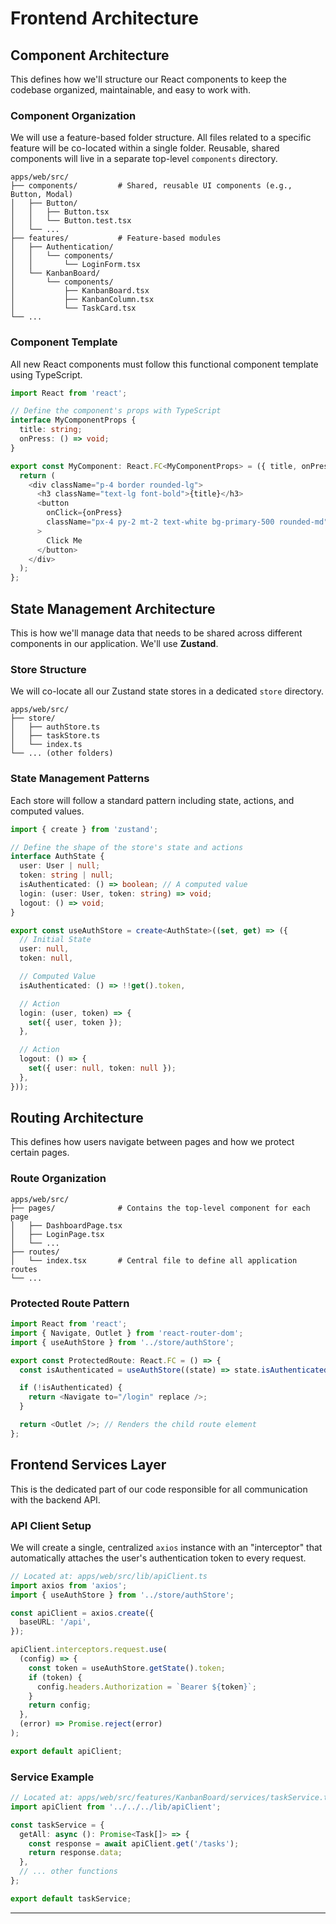 # Frontend Architecture

## **Component Architecture**

This defines how we'll structure our React components to keep the codebase organized, maintainable, and easy to work with.

### **Component Organization**

We will use a feature-based folder structure. All files related to a specific feature will be co-located within a single folder. Reusable, shared components will live in a separate top-level `components` directory.

```
apps/web/src/
├── components/         # Shared, reusable UI components (e.g., Button, Modal)
│   ├── Button/
│   │   ├── Button.tsx
│   │   └── Button.test.tsx
│   └── ...
├── features/           # Feature-based modules
│   ├── Authentication/
│   │   └── components/
│   │       └── LoginForm.tsx
│   └── KanbanBoard/
│       └── components/
│           ├── KanbanBoard.tsx
│           ├── KanbanColumn.tsx
│           └── TaskCard.tsx
└── ...
```

### **Component Template**

All new React components must follow this functional component template using TypeScript.

```typescript
import React from 'react';

// Define the component's props with TypeScript
interface MyComponentProps {
  title: string;
  onPress: () => void;
}

export const MyComponent: React.FC<MyComponentProps> = ({ title, onPress }) => {
  return (
    <div className="p-4 border rounded-lg">
      <h3 className="text-lg font-bold">{title}</h3>
      <button
        onClick={onPress}
        className="px-4 py-2 mt-2 text-white bg-primary-500 rounded-md"
      >
        Click Me
      </button>
    </div>
  );
};
```

## **State Management Architecture**

This is how we'll manage data that needs to be shared across different components in our application. We'll use **Zustand**.

### **Store Structure**

We will co-locate all our Zustand state stores in a dedicated `store` directory.

```
apps/web/src/
├── store/
│   ├── authStore.ts
│   ├── taskStore.ts
│   └── index.ts
└── ... (other folders)
```

### **State Management Patterns**

Each store will follow a standard pattern including state, actions, and computed values.

```typescript
import { create } from 'zustand';

// Define the shape of the store's state and actions
interface AuthState {
  user: User | null;
  token: string | null;
  isAuthenticated: () => boolean; // A computed value
  login: (user: User, token: string) => void;
  logout: () => void;
}

export const useAuthStore = create<AuthState>((set, get) => ({
  // Initial State
  user: null,
  token: null,

  // Computed Value
  isAuthenticated: () => !!get().token,

  // Action
  login: (user, token) => {
    set({ user, token });
  },

  // Action
  logout: () => {
    set({ user: null, token: null });
  },
}));
```

## **Routing Architecture**

This defines how users navigate between pages and how we protect certain pages.

### **Route Organization**

```
apps/web/src/
├── pages/              # Contains the top-level component for each page
│   ├── DashboardPage.tsx
│   ├── LoginPage.tsx
│   └── ...
├── routes/
│   └── index.tsx       # Central file to define all application routes
└── ...
```

### **Protected Route Pattern**

```typescript
import React from 'react';
import { Navigate, Outlet } from 'react-router-dom';
import { useAuthStore } from '../store/authStore';

export const ProtectedRoute: React.FC = () => {
  const isAuthenticated = useAuthStore((state) => state.isAuthenticated());

  if (!isAuthenticated) {
    return <Navigate to="/login" replace />;
  }

  return <Outlet />; // Renders the child route element
};
```

## **Frontend Services Layer**

This is the dedicated part of our code responsible for all communication with the backend API.

### **API Client Setup**

We will create a single, centralized `axios` instance with an "interceptor" that automatically attaches the user's authentication token to every request.

```typescript
// Located at: apps/web/src/lib/apiClient.ts
import axios from 'axios';
import { useAuthStore } from '../store/authStore';

const apiClient = axios.create({
  baseURL: '/api',
});

apiClient.interceptors.request.use(
  (config) => {
    const token = useAuthStore.getState().token;
    if (token) {
      config.headers.Authorization = `Bearer ${token}`;
    }
    return config;
  },
  (error) => Promise.reject(error)
);

export default apiClient;
```

### **Service Example**

```typescript
// Located at: apps/web/src/features/KanbanBoard/services/taskService.ts
import apiClient from '../../../lib/apiClient';

const taskService = {
  getAll: async (): Promise<Task[]> => {
    const response = await apiClient.get('/tasks');
    return response.data;
  },
  // ... other functions
};

export default taskService;
```

-----

